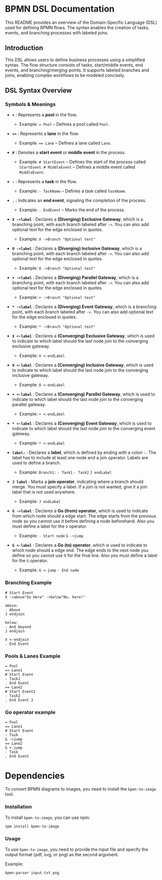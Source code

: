 # BPMN DSL Documentation

This README provides an overview of the Domain-Specific Language (DSL) used for defining BPMN flows. The syntax enables the creation of tasks, events, and branching processes with labeled joins.

## Introduction

This DSL allows users to define business processes using a simplified syntax. The flow structure consists of tasks, start/middle events, end events, and branching/merging points. It supports labeled branches and joins, enabling complex workflows to be modeled concisely.

## DSL Syntax Overview

### Symbols & Meanings

- **`=`** : Represents a **pool** in the flow.
  - Example:
    `= Pool` – Defines a pool called `Pool`.

- **`==`** : Represents a **lane** in the flow.
  - Example:
    `== Lane` – Defines a lane called `Lane`.

- **`#`** : Denotes a **start event** or **middle event** in the process.
  - Example:
    `# StartEvent` – Defines the start of the process called `StartEvent`.
    `# MiddleEvent` – Defines a middle event called `MiddleEvent`.

- **`-`** : Represents a **task** in the flow.
  - Example:
    `- TaskName` – Defines a task called `TaskName`.

- **`.`** : Indicates an **end event**, signaling the completion of the process.
  - Example:
    `. EndEvent` – Marks the end of the process.

- **`X ->label`** : Declares a **(Diverging) Exclusive Gateway**, which is a branching point, with each branch labeled after `->`. You can also add optional text for the edge enclosed in quotes.
  - Example:
    `X ->Branch "Optional text"`

- **`O ->label`** : Declares a **(Diverging) Inclusive Gateway**, which is a branching point, with each branch labeled after `->`. You can also add optional text for the edge enclosed in quotes.
  - Example:
    `O ->Branch "Optional text"`

- **`+ ->label`** : Declares a **(Diverging) Parallel Gateway**, which is a branching point, with each branch labeled after `->`. You can also add optional text for the edge enclosed in quotes.
  - Example:
    `+ ->Branch "Optional text"`

- **`* ->label`** : Declares a **(Diverging) Event Gateway**, which is a branching point, with each branch labeled after `->`. You can also add optional text for the edge enclosed in quotes.
  - Example:
    `* ->Branch "Optional text"`

- **`X <-label`** : Declares a **(Converging) Exclusive Gateway**, which is used to indicate to which label should the last node join to the converging exclusive gateway.
  - Example:
    `X <-endLabel`

- **`O <-label`** : Declares a **(Converging) Inclusive Gateway**, which is used to indicate to which label should the last node join to the converging inclusive gateway.
  - Example:
    `O <-endLabel`

- **`+ <-label`** : Declares a **(Converging) Parallel Gateway**, which is used to indicate to which label should the last node join to the converging parallel gateway.
  - Example:
    `+ <-endLabel`

- **`* <-label`** : Declares a **(Converging) Event Gateway**, which is used to indicate to which label should the last node join to the converging event gateway.
  - Example:
    `* <-endLabel`

- **`label:`** : Declares a **label**, which is defined by ending with a colon `:`. The label has to include at least one node and a join operator. Labels are used to define a branch.
  - Example:
  `Branch1:`
  `- Task1`
  `- Task2`
  `J endLabel`

- **`J label`** : Marks a **join operator**, indicating where a branch should merge. You must specify a label. If a join is not wanted, give it a join label that is not used anywhere.
  - Example:
    `J endLabel`

- **`G ->label`** : Declares a **Go (from) operator**, which is used to indicate from which node should a edge start. The edge starts from the previous node so you cannot use it before defining a node beforehand. Also you must define a label for the `G` operator.
  - Example:
    `- Start node`
    `G ->jump`

- **`G <-label`** : Declares a **Go (to) operator**, which is used to indicate to which node should a edge end. The edge ends to the next node you define so you cannot use it for the final line. Also you must define a label for the `G` operator.
  - Example:
    `G <-jump`
    `- End node`

### Branching Example

```plaintext
# Start Event
X ->above"Go Here" ->below"No, here!"

above:
- Above
J endjoin

below:
- And beyond
J endjoin

X <-endjoin
. End Event
```

### Pools & Lanes Example

```plaintext
= Pool
== Lane1
# Start Event
- Task1
. End Event
== Lane2
# Start Event2
- Task2
. End Event 2
```

### Go operator example

```plaintext
= Pool
== Lane1
# Start Event
- Task
G ->jump
== Lane2
G <-jump
- Task
. End Event
```


# Dependencies
To convert BPMN diagrams to images, you need to install the `bpmn-to-image` tool.

### Installation

To install `bpmn-to-image`, you can use npm:

```sh
npm install bpmn-to-image
```

### Usage
To use `bpmn-to-image`, you need to provide the input file and specify the output format (pdf, svg, or png) as the second argument.

Example:
```sh
bpmn-parser input.txt png
```
